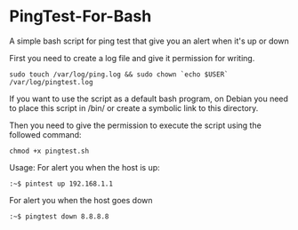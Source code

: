 # PingTest-For-Bash
A simple bash script for ping test that give you an alert when it's up or down

First you need to create a log file and give it permission for writing.
```
sudo touch /var/log/ping.log && sudo chown `echo $USER` /var/log/pingtest.log
```
If you want to use the script as a default bash program, on Debian you need to place this script in /bin/ or create a symbolic link to this directory.

Then you need to give the permission to execute the script using the followed command: 
```
chmod +x pingtest.sh
```
Usage:
For alert you when the host is up:
```
:~$ pintest up 192.168.1.1
```
For alert you when the host goes down
```
:~$ pingtest down 8.8.8.8
```
